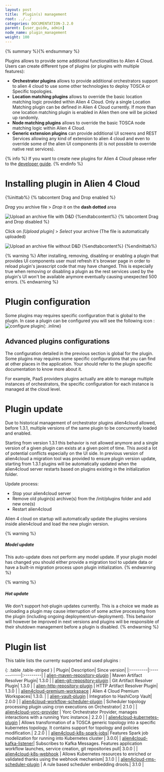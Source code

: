 ```yaml
---
layout: post
title:  Plugin(s) management
root: ../../
categories: DOCUMENTATION-3.2.0
parent: [user_guide, admin]
node_name: plugin_management
weight: 100
---
```


{% summary %}{% endsummary %}

Plugins allows to provide some additional functionalities to Alien 4 Cloud. Users can create different type of plugins (or plugins with multiple features):

* __Orchestrator plugins__ allows to provide additional orchestrators support to alien 4 cloud to use some other technologies to deploy TOSCA or Specific topologies.
* __Location matching plugins__ allows to override the basic location matching logic provided within Alien 4 Cloud. Only a single Location Matching plugin can be defined in Alien 4 Cloud currently. If more than one location matching plugin is enabled in Alien then one will be picked up randomly.
* __Node matching plugins__ allows to override the basic TOSCA node matching logic within Alien 4 Cloud.
* __Generic extension plugins__ can provide additional UI screens and REST Services allowing any kind of extension to alien 4 cloud and even to override some of the alien UI components (it is not possible to override native rest services).

{% info %}
If you want to create new plugins for Alien 4 Cloud please refer to the [developer guide](#/developer_guide/index.html).
{% endinfo %}

# Installing plugin in Alien 4 Cloud

{%inittab%}
{% tabcontent Drag and Drop enabled %}

*Drag* you archive file > *Drop* it on the **dash dotted** area

![Upload an archive file with D&D](../../images/3.2.0/user_guide/admin/plugin_management.png)
{%endtabcontent%}
{% tabcontent Drag and Drop disabled %}

Click on *[Upload plugin]* > *Select* your archive (The file is automatically uploaded)

![Upload an archive file without D&D](../../images/user_guide/upload-plugin-wihout-drag-and-drop.png)
{%endtabcontent%}
{%endinittab%}

{% warning %}
After installing, removing, disabling or enabling a plugin that provides UI components user must refresh it's browser page in order to reload plugin's javascript code that may have changed.
This is especially true when removing or disabling a plugin as the rest services used by the plugin's UI won't be available anymore eventually causing unexpected 500 errors.
{% endwarning %}

# Plugin configuration

Some plugins may requires specific configuration that is global to the plugin. In case a plugin can be configured you will see the following icon : ![configure plugin](../../images/3.2.0/user_guide/admin/plugin_global_configuration.png){: .inline}

## Advanced plugins configurations

The configuration detailed in the previous section is global for the plugin. Some plugins may requires some specific configurations that you can find at other places in the application. Your should refer to the plugin specific documentation to know more about it.

For example, PaaS providers plugins actually are able to manage multiple instances of orchestrators, the specific configuration for each instance is managed at the cloud level.

# Plugin update

Due to historical management of orchestrator plugins alien4cloud allowed, before 1.3.1, multiple versions of the same plugin to be concurrently loaded and enabled.

Starting from version 1.3.1 this behavior is not allowed anymore and a single version of a given plugin can exists at a given point of time. This avoid a lot of potential conflicts especially on the UI side.
In previous version of alien4cloud a migration tool was provided to ensure plugin version update, starting from 1.3.1 plugins will be automatically updated when the alien4cloud server restarts based on plugins existing in the initialization folder.

Update process:
 - Stop your alien4cloud server
 - Remove old plugin(s) archive(s) from the /init/plugins folder and add new one(s)
 - Restart alien4cloud

Alien 4 cloud on startup will automatically update the plugins versions inside alien4cloud and load the new plugin version.

{% warning %}
<h5>Model update</h5>
This auto-update does not perform any model update. If your plugin model has changed you should either provide a migration tool to update data or have a built-in migration process upon plugin initialization.
{% endwarning %}

{% warning %}
<h5>Hot update</h5>
We don't support hot-plugin updates currently. This is a choice we made as unloading a plugin may cause interruption of some active processing from the plugin (including ongoing deployment/un-deployment).
This behavior will however be improved in next versions and plugins will be responsible of their shutdown management before a plugin is disabled.
{% endwarning %}


# Plugin list

This table lists the currenty supported and used plugins :

{: .table .table-striped }
| Plugin| Description|  Since version| 
|:---------|:------------|:---------|
| [alien-maven-repository-plugin](https://github.com/alien4cloud/alien4cloud-premium-repository-plugins/) | Maven Artifact Resolver Plugin| 1.3.0 | 
| [alien-git-repository-plugin](https://github.com/alien4cloud/alien4cloud-premium-repository-plugins/) | Git Artifact Resolver Plugin| 1.3.0 | 
| [alien-http-repository-plugin](https://github.com/alien4cloud/alien4cloud-repository-plugins) | HTTP Artifact Resolver Plugin| 1.3.0 | 
| [alien4cloud-premium-workspace](https://github.com/alien4cloud/alien4cloud-premium-repository-plugins) | Alien 4 Cloud Premium Workspaces| 1.3.0. |
| [alien-vault-plugin](https://github.com/alien4cloud/alien4cloud-vault-plugin) | Integration to HashiCorp Vault|  2.0.0 | 
| [alien4cloud-workflow-scheduler-plugin](https://github.com/alien4cloud/alien4cloud-workflow-scheduler) | Scheduler topology processing plugin using cron executions on Orchestrator| 2.1.0 | 
| [alien4cloud-yorc-provider](https://github.com/alien4cloud/alien4cloud-yorc-provider) | Yorc Orchestrator Provider, manages interactions with a running Yorc instance.| 2.2.0 |
| [alien4cloud-kubernetes-plugin](https://github.com/alien4cloud/alien4cloud-kubernetes-plugin) | Allows transformation of a TOSCA generic topology into a specific kubernetes topology. It contains support for topology and policies modification.| 2.2.0 | 
| [alien4cloud-k8s-spark-jobs](https://github.com/alien4cloud/alien4cloud-k8s-spark-jobs)| Features Spark job modelization for running into Kubernetes cluster | 3.0.0|
| [alien4cloud-kafka-listener](https://github.com/alien4cloud/alien4cloud-kafka-listener)| Subscribes to Kafka Messages. Features application workflow launches, service creation, git repositories pull| 3.0.0 |
| [alien4cloud-k8s-webhook](https://github.com/alien4cloud/alien4cloud-k8s-webhook) | Allows Kubernetes resources to enriched or validated thanks using the webhook mechanism| 3.1.0 |
| [alien4cloud-rms-scheduler-plugin](https://github.com/alien4cloud/alien4cloud-rms-scheduler-plugin) | A rule based scheduler embedding drools.| 3.1.0 |

